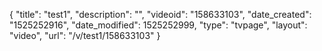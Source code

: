 {
    "title": "test1",
    "description": "",
    "videoid": "158633103",
    "date_created": "1525252916",
    "date_modified": 1525252999,
    "type": "tvpage",
    "layout": "video",
    "url": "\/v\/test1\/158633103"
}